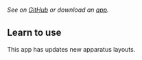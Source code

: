 ###### See on [GitHub](https://github.com/YutoMizutani/AppInfoFiles/blob/master/OperantChamberApp/docs/learn.md) or download an [app](https://itunes.apple.com/jp/app/operantchamberapp/id1250835517).

## Learn to use
This app has updates new apparatus layouts. 

<br>